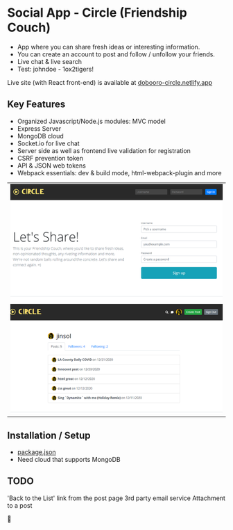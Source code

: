

# Social App - Circle (Friendship Couch) 
- App where you can share fresh ideas or interesting information.  
- You can create an account to post and follow / unfollow your friends.
- Live chat & live search
- Test: johndoe - 1ox2tigers!

Live site (with React front-end) is available at [dobooro-circle.netlify.app](https://dobooro-circle.netlify.app/)

## Key Features

* Organized Javascript/Node.js modules: MVC model
* Express Server
* MongoDB cloud
* Socket.io for live chat
* Server side as well as frontend live validation for registration
* CSRF prevention token
* API & JSON web tokens
* Webpack essentials: dev & build mode, html-webpack-plugin and more


<table>
<tbody>
 <tr>
<td align="center">
<img  style="width:500px" src="https://github.com/jparkley/circle-social-node-mongodb/blob/master/screenshot-js-circle-01.png"> 
</td>
</tr>
 <tr>
<td align="center">
<img  style="width:500px" src="https://github.com/jparkley/circle-social-node-mongodb/blob/master/screenshot-js-circle-02.png"> 
</td>
</tr>

</tbody>
</table>
  

## Installation / Setup

- <a href="https://github.com/jparkley/circle-social-node-mongodb/blob/master/package.json">package.json</a>
- Need cloud that supports MongoDB



## TODO
'Back to the List' link from the post page
3rd party email service
Attachment to a post

:musical_note:


